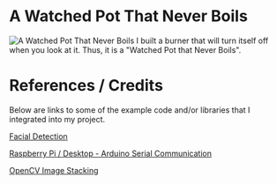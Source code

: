 # A Watched Pot That Never Boils
![A Watched Pot That Never Boils](https://github.com/hamac2003/WatchedPotThatNeverBoils/blob/master/wpnb_cover.JPG, "cover")
I built a burner that will turn itself off when you look at it. Thus, it is a "Watched Pot that Never Boils".


# References / Credits
Below are links to some of the example code and/or libraries that I integrated into my project.

[Facial Detection](https://www.pyimagesearch.com/2018/02/26/face-detection-with-opencv-and-deep-learning/)

[Raspberry Pi / Desktop - Arduino Serial Communication](https://roboticsbackend.com/raspberry-pi-arduino-serial-communication/)

[OpenCV Image Stacking](https://answers.opencv.org/question/175912/how-to-display-multiple-images-in-one-window/)
